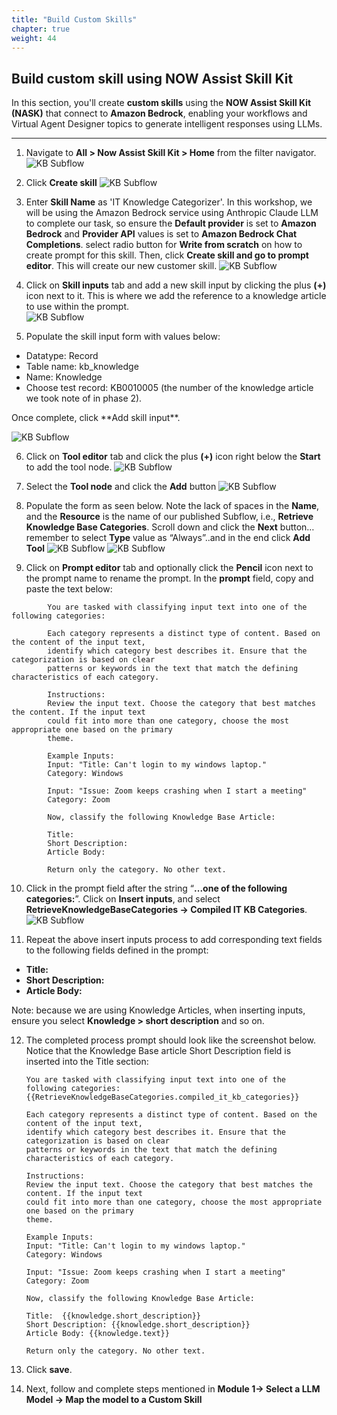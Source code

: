 ```yaml
---
title: "Build Custom Skills"
chapter: true
weight: 44
---
```



## Build custom skill using NOW Assist Skill Kit

In this section, you'll create **custom skills** using the **NOW Assist Skill Kit (NASK)** that connect to **Amazon Bedrock**, enabling your workflows and Virtual Agent Designer topics to generate intelligent responses using LLMs.

---
1. Navigate to **All > Now Assist Skill Kit > Home** from the filter navigator. 
![KB Subflow](/images/servicenow/custom_skill/kb_nav_nask_home.png)

2. Click **Create skill** 
![KB Subflow](/images/servicenow/custom_skill/kb_nask_home.png)

3. Enter **Skill Name** as 'IT Knowledge Categorizer'. In this workshop, we will be using the Amazon Bedrock service using Anthropic Claude LLM to complete our task, so ensure the **Default provider** is set to **Amazon Bedrock** and **Provider API** values is set to **Amazon Bedrock Chat Completions**. select radio button for **Write from scratch** on how to create prompt for this skill. Then, click **Create skill and go to prompt editor**. This will create our new customer skill.
![KB Subflow](/images/servicenow/custom_skill/kb_create_skill.png)

4. Click on **Skill inputs** tab and add a new skill input by clicking the plus **(+)** icon next to it. This is where we add the reference to a knowledge article to use within the prompt.  
![KB Subflow](/images/servicenow/custom_skill/kb_skill_input.png)

5. Populate the skill input form with values below: 
<ul>
    <li>Datatype: Record</li>  
    <li>Table name: kb_knowledge</li>
    <li>Name: Knowledge</li>
    <li>Choose test record: KB0010005 (the number of the knowledge article we took note of in phase 2).</li>
</ul>
Once complete, click **Add skill input**.

![KB Subflow](/images/servicenow/custom_skill/kb_fill_skill_input.png)

6. Click on **Tool editor** tab and click the plus **(+)** icon right below the **Start** to add the tool node.
![KB Subflow](/images/servicenow/custom_skill/kb_nav_tool_editor.png)

7. Select the **Tool node** and click the **Add** button
![KB Subflow](/images/servicenow/custom_skill/kb_tool_editor_add_node.png)

8. Populate the form as seen below. Note the lack of spaces in the **Name**, and the **Resource** is the name of our published Subflow, i.e., **Retrieve Knowledge Base Categories**. Scroll down and click the **Next** button…remember to select **Type** value as “Always”..and in the end click **Add Tool**
![KB Subflow](/images/servicenow/custom_skill/kb_tool_editor_fill_subflow.png)
![KB Subflow](/images/servicenow/custom_skill/kb_tool_editor_add_subflow.png)

9. Click on **Prompt editor** tab and optionally click the **Pencil** icon next to the prompt name to rename the prompt. 
In the **prompt** field, copy and paste the text below: 
```
        You are tasked with classifying input text into one of the following categories:  

        Each category represents a distinct type of content. Based on the content of the input text, 
        identify which category best describes it. Ensure that the categorization is based on clear 
        patterns or keywords in the text that match the defining characteristics of each category. 

        Instructions:
        Review the input text. Choose the category that best matches the content. If the input text 
        could fit into more than one category, choose the most appropriate one based on the primary 
        theme. 

        Example Inputs:
        Input: "Title: Can't login to my windows laptop." 
        Category: Windows

        Input: "Issue: Zoom keeps crashing when I start a meeting"
        Category: Zoom 

        Now, classify the following Knowledge Base Article:

        Title: 
        Short Description:
        Article Body:

        Return only the category. No other text. 
```        
10. Click in the prompt field after the string “**...one of the following categories:**”. Click on **Insert inputs**, and select **RetrieveKnowledgeBaseCategories -> Compiled IT KB Categories**. 
![KB Subflow](/images/servicenow/custom_skill/kb_prompt_editor_fill_kbcategories.png)

11. Repeat the above insert inputs process to add corresponding text fields to the following fields defined in the prompt:
- **Title:**
- **Short Description:**
- **Article Body:**

Note: because we are using Knowledge Articles, when inserting inputs, ensure you select **Knowledge > short description** and so on. 

12. The completed process prompt should look like the screenshot below. Notice that the Knowledge Base article Short Description field is inserted into the Title section: 

        You are tasked with classifying input text into one of the following categories:  {{RetrieveKnowledgeBaseCategories.compiled_it_kb_categories}} 

        Each category represents a distinct type of content. Based on the content of the input text, 
        identify which category best describes it. Ensure that the categorization is based on clear 
        patterns or keywords in the text that match the defining characteristics of each category. 

        Instructions:
        Review the input text. Choose the category that best matches the content. If the input text 
        could fit into more than one category, choose the most appropriate one based on the primary 
        theme. 

        Example Inputs:
        Input: "Title: Can't login to my windows laptop." 
        Category: Windows

        Input: "Issue: Zoom keeps crashing when I start a meeting"
        Category: Zoom 

        Now, classify the following Knowledge Base Article:

        Title:  {{knowledge.short_description}} 
        Short Description: {{knowledge.short_description}} 
        Article Body: {{knowledge.text}} 

        Return only the category. No other text. 

13. Click **save**.
14. Next, follow and complete steps mentioned in **Module 1-> Select a LLM Model -> Map the model to a Custom Skill**

